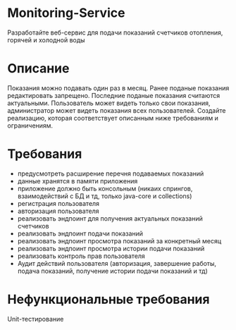 # Monitoring-Service
Разработайте веб-сервис для подачи показаний счетчиков отопления, горячей и холодной воды

# Описание
Показания можно подавать один раз в месяц.
Ранее поданые показания редактировать запрещено. 
Последние поданые показания считаются актуальными.
Пользователь может видеть только свои показания, администратор может видеть показания всех пользователей.
Создайте реализацию, которая соответствует описанным ниже требованиям и ограничениям.

# Требования
- предусмотреть расширение перечня подаваемых показаний
- данные хранятся в памяти приложения
- приложение должно быть консольным (никаих спрингов, взаимодействий с БД и тд, только java-core и collections)
- регистрация пользователя
- авторизация пользователя
- реализовать эндпоинт для получения актуальных показаний счетчиков
- реализовать эндпоинт подачи показаний
- реализовать эндпоинт просмотра показаний за конкретный месяц
- реализовать эндпоинт просмотра истории подачи показаний
- реализовать контроль прав пользователя
- Аудит действий пользователя (авторизация, завершение работы, подача показаний, получение истории подачи показаний и тд)

# Нефункциональные требования
Unit-тестирование

